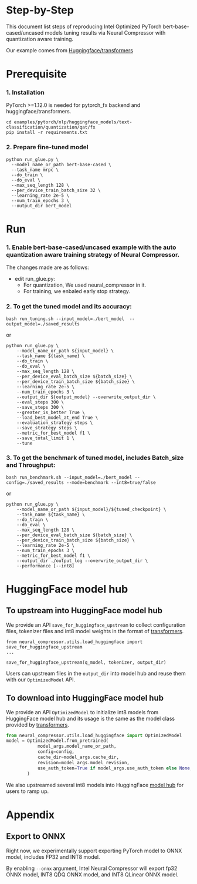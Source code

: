 Step-by-Step
============

This document list steps of reproducing Intel Optimized PyTorch bert-base-cased/uncased models tuning results via Neural Compressor with quantization aware training.

Our example comes from [Huggingface/transformers](https://github.com/huggingface/transformers)


# Prerequisite

### 1. Installation

PyTorch >=1.12.0 is needed for pytorch_fx backend and huggingface/transformers.

  ```shell
  cd examples/pytorch/nlp/huggingface_models/text-classification/quantization/qat/fx
  pip install -r requirements.txt
  ```


### 2. Prepare fine-tuned model

  ```shell
  python run_glue.py \
    --model_name_or_path bert-base-cased \
    --task_name mrpc \
    --do_train \
    --do_eval \
    --max_seq_length 128 \
    --per_device_train_batch_size 32 \
    --learning_rate 2e-5 \
    --num_train_epochs 3 \
    --output_dir bert_model
  ```

# Run

### 1. Enable bert-base-cased/uncased example with the auto quantization aware training strategy of Neural Compressor.

  The changes made are as follows:
  * edit run_glue.py:  
    - For quantization, We used neural_compressor in it.  
    - For training, we enbaled early stop strategy.  

### 2. To get the tuned model and its accuracy: 

    bash run_tuning.sh --input_model=./bert_model  --output_model=./saved_results

or

    python run_glue.py \
        --model_name_or_path ${input_model} \
        --task_name ${task_name} \
        --do_train \
        --do_eval \
        --max_seq_length 128 \
        --per_device_eval_batch_size ${batch_size} \
        --per_device_train_batch_size ${batch_size} \
        --learning_rate 2e-5 \
        --num_train_epochs 3 \
        --output_dir ${output_model} --overwrite_output_dir \
        --eval_steps 300 \
        --save_steps 300 \
        --greater_is_better True \
        --load_best_model_at_end True \
        --evaluation_strategy steps \
        --save_strategy steps \
        --metric_for_best_model f1 \
        --save_total_limit 1 \
        --tune

### 3. To get the benchmark of tuned model, includes Batch_size and Throughput: 

    bash run_benchmark.sh --input_model=./bert_model --config=./saved_results --mode=benchmark --int8=true/false

or

    python run_glue.py \
        --model_name_or_path ${input_model}/${tuned_checkpoint} \
        --task_name ${task_name} \
        --do_train \
        --do_eval \
        --max_seq_length 128 \
        --per_device_eval_batch_size ${batch_size} \
        --per_device_train_batch_size ${batch_size} \
        --learning_rate 2e-5 \
        --num_train_epochs 3 \
        --metric_for_best_model f1 \
        --output_dir ./output_log --overwrite_output_dir \
        --performance [--int8]


# HuggingFace model hub
## To upstream into HuggingFace model hub
We provide an API `save_for_huggingface_upstream` to collect configuration files, tokenizer files and int8 model weights in the format of [transformers](https://github.com/huggingface/transformers). 
```
from neural_compressor.utils.load_huggingface import save_for_huggingface_upstream
...

save_for_huggingface_upstream(q_model, tokenizer, output_dir)
```
Users can upstream files in the `output_dir` into model hub and reuse them with our `OptimizedModel` API.

## To download into HuggingFace model hub
We provide an API `OptimizedModel` to initialize int8 models from HuggingFace model hub and its usage is the same as the model class provided by [transformers](https://github.com/huggingface/transformers).
```python
from neural_compressor.utils.load_huggingface import OptimizedModel
model = OptimizedModel.from_pretrained(
            model_args.model_name_or_path,
            config=config,
            cache_dir=model_args.cache_dir,
            revision=model_args.model_revision,
            use_auth_token=True if model_args.use_auth_token else None,
        )
```

We also upstreamed several int8 models into HuggingFace [model hub](https://huggingface.co/models?other=Intel%C2%AE%20Neural%20Compressor) for users to ramp up.

# Appendix

## Export to ONNX

Right now, we experimentally support exporting PyTorch model to ONNX model, includes FP32 and INT8 model.

By enabling `--onnx` argument, Intel Neural Compressor will export fp32 ONNX model, INT8 QDQ ONNX model, and INT8 QLinear ONNX model.
